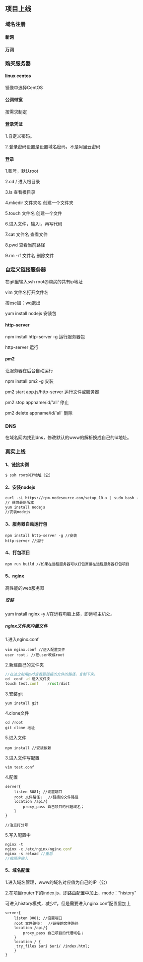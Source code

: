 ## 项目上线

### 域名注册

#### 新网

#### 万网

### 购买服务器

#### linux centos

镜像中选择CentOS

#### 公网带宽

按需求制定

#### 登录凭证

1.自定义密码。

2.登录密码设置是设置域名密码，不是阿里云密码

#### 登录

1.账号，默认root

2.cd  / 进入根目录

3.ls 查看根目录

4.mkedir 文件夹名 创建一个文件夹

5.touch 文件名 创建一个文件

6.进入文件，输入i。再写代码

7.cat 文件名 查看文件

8.pwd 查看当前路径

9.rm -rf 文件名 删除文件

### 自定义链接服务器

在git里输入ssh root@购买的共有ip地址

vim 文件名打开文件名

按esc加：wq退出

yum install nodejs 安装包

#### http-server

npm install http-server -g 运行服务器包

 http-server 运行

#### pm2

让服务器在后台自动运行

npm install pm2 -g  安装

pm2 start app.js/http-server 运行文件或服务器

pm2 stop appname/id/'all'  停止

pm2 delete appname/id/'all' 删除

### DNS

在域名网内找到dns，修改默认的www的解析换成自己的id地址。

### 真实上线

#### 1、链接实例

```html
$ ssh root@IP地址（公）
```

#### 2、安装nodejs

```html
curl -sL https://rpm.nodesource.com/setup_10.x | sudo bash -
// 获取最新版本
yum install nodejs 
//安装nodejs
```

#### 3、服务器自动运行包

```
npm install http-server -g //安装
http-server //运行
```

#### 4、打包项目

```
npm run build //如果在远程服务器可以打包直接在远程服务器打包项目
```



#### 5、nginx

高性能的web服务器

##### 安装

yum install nginx -y  //在远程电脑上装，即远程主机处。

##### nginx文件夹内置文件

1.进入nginx.conf

```
vim nginx.conf //进入配置文件
user root； //把user改成root
```

2.新建自己的文件夹

```javascript
//在这之前用pwd查看要链接的文件的路径，复制下来。
cd  conf .d 进入文件夹
touch test.conf    /root/dist
```

3.安装git

```
yum install git 
```

4.clone文件

```
cd /root
git clone 地址
```

5.进入文件

```
npm install //安装依赖
```

3.进入文件写配置

```
vim test.conf
```

4.配置

```
server{
    listen 8081; //设置端口
    root 文件路径；	//链接的文件路径
    location /api/{
        proxy_pass 自己项目的代理域名；
    }
}

//注意打分号
```

5.写入配置中

```javascript
nginx -t
nginx -c /etc/nginx/nginx.conf
nginx -s reload //重启
//按顺序输入
```

#### 5、域名配置

1.进入域名管理，www的域名对应值为自己的IP（公）

2.在项目router下的index.js，即路由配置中加上，mode："history"

可进入history模式，减少#。但是需要进入nginx.conf配置里加上

```
server{
    listen 8081; //设置端口
    root 文件路径；	//链接的文件路径
    location /api/{
        proxy_pass 自己项目的代理域名；
    }
    location / {
 	 try_files $uri $uri/ /index.html;
	}
}

```



​                                                                                                                                                                                                                                                                                                                                                                                                                                                                                                                                                                                                                                                                                                                                                                                                                                                                                                                                                                                                                                                                                                                                                                                                                                                                                                                                                                                                                                                                                                                                                                                                                                                                                                                                                                                                                                                                                                                                                                                                                                                                                                                                                                                                                                                                                                                                                                                                                                                                                                                                                                                                                                                                                                                                                                                                                                                                                                                                                                                                                                                                                                                                                                                                                                                                                                                                                                                                                                                                                                                                                                                                                                                                                                                                                                                                                                                                                                                                                                                                                                                                                                                                                                                                                                                                                                                                                                                                                                                                                                                                                                                                                                                                                                                                                                                                                                                                                                                                                                                                                                                                                                                                                                                                                                                                                                                                                                                                                                                                                                                                                                                                                                                                                                                                                                                                                                                                                                                                                                                                                                                                                                                                                                                                                                                                                                                                                                                                                                                                                                                                                                                                                                                                                                                                                                                                                                                                                                                                                                                                                                                                                                                                                                                                                                                        

